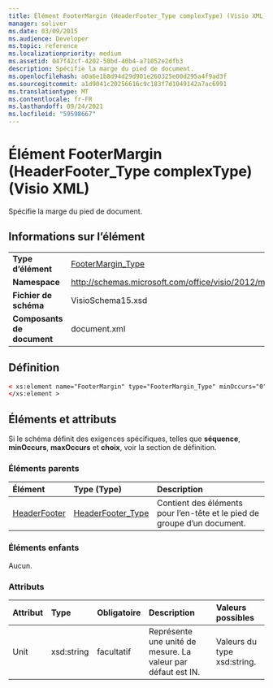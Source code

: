 ```yaml
---
title: Élément FooterMargin (HeaderFooter_Type complexType) (Visio XML)
manager: soliver
ms.date: 03/09/2015
ms.audience: Developer
ms.topic: reference
ms.localizationpriority: medium
ms.assetid: 047f42cf-4202-50bd-40b4-a71052e2dfb3
description: Spécifie la marge du pied de document.
ms.openlocfilehash: a0a6e1b8d94d29d901e260325e00d295a4f9ad3f
ms.sourcegitcommit: a1d9041c20256616c9c183f7d1049142a7ac6991
ms.translationtype: MT
ms.contentlocale: fr-FR
ms.lasthandoff: 09/24/2021
ms.locfileid: "59598667"
---
```

# <a name="footermargin-element-headerfooter_type-complextype-visio-xml"></a>Élément FooterMargin (HeaderFooter_Type complexType) (Visio XML)

Spécifie la marge du pied de document.
  
## <a name="element-information"></a>Informations sur l’élément

|||
|:-----|:-----|
|**Type d’élément** <br/> |[FooterMargin_Type](footermargin_type-complextypevisio-xml.md) <br/> |
|**Namespace** <br/> |http://schemas.microsoft.com/office/visio/2012/main  <br/> |
|**Fichier de schéma** <br/> |VisioSchema15.xsd  <br/> |
|**Composants de document** <br/> |document.xml  <br/> |
   
## <a name="definition"></a>Définition

```XML
< xs:element name="FooterMargin" type="FooterMargin_Type" minOccurs="0" maxOccurs="1" >
</xs:element >
```

## <a name="elements-and-attributes"></a>Éléments et attributs

Si le schéma définit des exigences spécifiques, telles que **séquence**, **minOccurs**, **maxOccurs** et **choix**, voir la section de définition. 
  
### <a name="parent-elements"></a>Éléments parents

|**Élément**|**Type (Type)**|**Description**|
|:-----|:-----|:-----|
|[HeaderFooter](headerfooter-element-visiodocument_type-complextypevisio-xml.md) <br/> |[HeaderFooter_Type](headerfooter_type-complextypevisio-xml.md) <br/> |Contient des éléments pour l’en-tête et le pied de groupe d’un document.  <br/> |
   
### <a name="child-elements"></a>Éléments enfants

Aucun.
  
### <a name="attributes"></a>Attributs

|**Attribut**|**Type**|**Obligatoire**|**Description**|**Valeurs possibles**|
|:-----|:-----|:-----|:-----|:-----|
|Unit  <br/> |xsd:string  <br/> |facultatif  <br/> |Représente une unité de mesure. La valeur par défaut est IN.  <br/> |Valeurs du type xsd:string.  <br/> |
   

